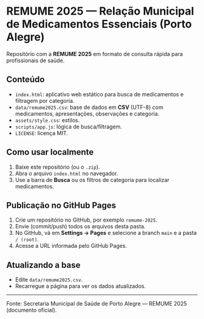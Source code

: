 # REMUME 2025 — Relação Municipal de Medicamentos Essenciais (Porto Alegre)

Repositório com a **REMUME 2025** em formato de consulta rápida para profissionais de saúde.

## Conteúdo
- `index.html`: aplicativo web estático para busca de medicamentos e filtragem por categoria.
- `data/remume2025.csv`: base de dados em **CSV** (UTF-8) com medicamentos, apresentações, observações e categoria.
- `assets/style.css`: estilos.
- `scripts/app.js`: lógica de busca/filtragem.
- `LICENSE`: licença MIT.

## Como usar localmente
1. Baixe este repositório (ou o `.zip`).
2. Abra o arquivo `index.html` no navegador.
3. Use a barra de **Busca** ou os filtros de categoria para localizar medicamentos.

## Publicação no GitHub Pages
1. Crie um repositório no GitHub, por exemplo `remume-2025`.
2. Envie (commit/push) todos os arquivos desta pasta.
3. No GitHub, vá em **Settings → Pages** e selecione a branch `main` e a pasta `/ (root)`.
4. Acesse a URL informada pelo GitHub Pages.

## Atualizando a base
- Edite `data/remume2025.csv`. 
- Recarregue a página para ver os dados atualizados.

---
Fonte: Secretaria Municipal de Saúde de Porto Alegre — REMUME 2025 (documento oficial).